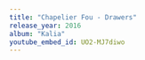 ```yaml
---
title: "Chapelier Fou - Drawers"
release_year: 2016
album: "Kalia"
youtube_embed_id: UO2-MJ7diwo
---
```

